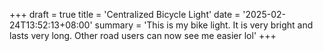 +++
draft = true
title = 'Centralized Bicycle Light'
date = '2025-02-24T13:52:13+08:00'
summary = 'This is my bike light. It is very bright and lasts very long. Other road users can now see me easier lol'
+++
